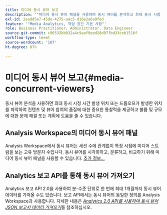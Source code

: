 ```yaml
---
title: 미디어 동시 뷰어 보고
description: '"미디어 동시 뷰어 패널을 사용하여 동시 뷰어를 분석하고 최대 동시 시청 시간 및 드롭오프를 이해하는 방법을 알아봅니다."'
exl-id: 2eadd5e7-45de-4275-aac5-d16e2a6a9fed
feature: '"Media Analytics, 작업 공간 기본 사항"'
role: Business Practitioner, Administrator, Data Engineer
source-git-commit: c96532bb032a4c9aaf9eed28d97fbd33ceb1516f
workflow-type: tm+mt
source-wordcount: '187'
ht-degree: 87%

---
```


# 미디어 동시 뷰어 보고{#media-concurrent-viewers}

동시 뷰어 분석을 사용하면 최대 동시 시청 시간 발생 위치 또는 드롭오프가 발생한 위치를 파악하여 컨텐츠 및 뷰어 참여의 품질에 대한 중요한 통찰력을 제공하고 볼륨 및 규모에 대한 문제 해결 또는 계획에 도움을 줄 수 있습니다.

## Analysis Workspace의 미디어 동시 뷰어 패널

Analysis Workspace에서 동시 뷰어는 세션 수에 관계없이 특정 시점에 미디어 스트림을 보는 고유 방문자 수입니다. 동시 뷰어를 시각화하고, 분류하고, 비교하기 위해 미디어 동시 뷰어 패널을 사용할 수 있습니다. [추가 정보...](https://experienceleague.adobe.com/docs/analytics/analyze/analysis-workspace/panels/media-concurrent-viewers.html?lang=kr)

## Analytics 보고 API를 통해 동시 뷰어 가져오기

Analytics 보고 API 2.0을 사용하여 분-수준 단위로 한 번에 최대 1개월까지 동시 뷰어 데이터를 가져올 수도 있습니다. 보고 API에서는 동시 뷰어의 동일한 정의를 Analysis Workspace과 사용합니다.  자세한 내용은 [_*Analytics 2.0 API를 사용하여 동시 뷰어 JSON 보고서 데이터 가져오기*_](/help/media-reports/media-default-reports/get-concurrent-json20.md)&#x200B;를 참조하십시오.
